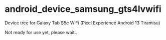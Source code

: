 # android_device_samsung_gts4lvwifi
Device tree for Galaxy Tab S5e WiFi (Pixel Experience Android 13 Tiramisu)

Not ready for use yet, please wait..
